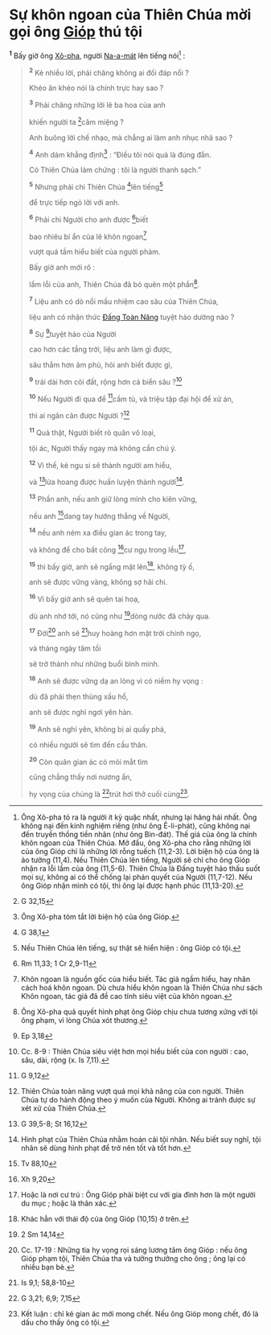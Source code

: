# Sự khôn ngoan của Thiên Chúa mời gọi ông [Gióp]() thú tội
<sup><b>1</b></sup> Bấy giờ ông [Xô-pha](), người [Na-a-mát]() lên tiếng nói[^1-29edf0fd-56d8-435b-b836-b714e3e86df9] :

> <sup><b>2</b></sup> Kẻ nhiều lời, phải chăng không ai đối đáp nổi ?
>
> Khéo ăn khéo nói là chính trực hay sao ?
>
> <sup><b>3</b></sup> Phải chăng những lời lẽ ba hoa của anh
>
> khiến người ta [^1@-29edf0fd-56d8-435b-b836-b714e3e86df9]câm miệng ?
>
> Anh buông lời chế nhạo, mà chẳng ai làm anh nhục nhã sao ?
>
> <sup><b>4</b></sup> Anh dám khẳng định[^2-29edf0fd-56d8-435b-b836-b714e3e86df9] : “Điều tôi nói quả là đúng đắn.
>
> Có Thiên Chúa làm chứng : tôi là người thanh sạch.”
>
> <sup><b>5</b></sup> Nhưng phải chi Thiên Chúa [^2@-29edf0fd-56d8-435b-b836-b714e3e86df9]lên tiếng[^3-29edf0fd-56d8-435b-b836-b714e3e86df9]
>
> để trực tiếp ngỏ lời với anh.
>
> <sup><b>6</b></sup> Phải chi Người cho anh được [^3@-29edf0fd-56d8-435b-b836-b714e3e86df9]biết
>
> bao nhiêu bí ẩn của lẽ khôn ngoan[^4-29edf0fd-56d8-435b-b836-b714e3e86df9]
>
> vượt quá tầm hiểu biết của người phàm.
>
> Bấy giờ anh mới rõ :
>
> lầm lỗi của anh, Thiên Chúa đã bỏ quên một phần[^5-29edf0fd-56d8-435b-b836-b714e3e86df9].
>
> <sup><b>7</b></sup> Liệu anh có dò nổi mầu nhiệm cao sâu của Thiên Chúa,
>
> liệu anh có nhận thức [Đấng Toàn Năng]() tuyệt hảo dường nào ?
>
> <sup><b>8</b></sup> Sự [^4@-29edf0fd-56d8-435b-b836-b714e3e86df9]tuyệt hảo của Người
>
> cao hơn các tầng trời, liệu anh làm gì được,
>
> sâu thẳm hơn âm phủ, hỏi anh biết được gì,
>
> <sup><b>9</b></sup> trải dài hơn cõi đất, rộng hơn cả biển sâu ?[^6-29edf0fd-56d8-435b-b836-b714e3e86df9]
>
> <sup><b>10</b></sup> Nếu Người đi qua để [^5@-29edf0fd-56d8-435b-b836-b714e3e86df9]cầm tù, và triệu tập đại hội để xử án,
>
> thì ai ngăn cản được Người ?[^7-29edf0fd-56d8-435b-b836-b714e3e86df9]
>
> <sup><b>11</b></sup> Quả thật, Người biết rõ quân vô loại,
>
> tội ác, Người thấy ngay mà không cần chú ý.
>
> <sup><b>12</b></sup> Vì thế, kẻ ngu si sẽ thành người am hiểu,
>
> và [^6@-29edf0fd-56d8-435b-b836-b714e3e86df9]lừa hoang được huấn luyện thành người[^8-29edf0fd-56d8-435b-b836-b714e3e86df9].
>
> <sup><b>13</b></sup> Phần anh, nếu anh giữ lòng mình cho kiên vững,
>
> nếu anh [^7@-29edf0fd-56d8-435b-b836-b714e3e86df9]dang tay hướng thẳng về Người,
>
> <sup><b>14</b></sup> nếu anh ném xa điều gian ác trong tay,
>
> và không để cho bất công [^8@-29edf0fd-56d8-435b-b836-b714e3e86df9]cư ngụ trong lều[^9-29edf0fd-56d8-435b-b836-b714e3e86df9],
>
> <sup><b>15</b></sup> thì bấy giờ, anh sẽ ngẩng mặt lên[^10-29edf0fd-56d8-435b-b836-b714e3e86df9], không tỳ ố,
>
> anh sẽ được vững vàng, không sợ hãi chi.
>
> <sup><b>16</b></sup> Vì bấy giờ anh sẽ quên tai hoạ,
>
> dù anh nhớ tới, nó cũng như [^9@-29edf0fd-56d8-435b-b836-b714e3e86df9]dòng nước đã chảy qua.
>
> <sup><b>17</b></sup> Đời[^11-29edf0fd-56d8-435b-b836-b714e3e86df9] anh sẽ [^10@-29edf0fd-56d8-435b-b836-b714e3e86df9]huy hoàng hơn mặt trời chính ngọ,
>
> và tháng ngày tăm tối
>
> sẽ trở thành như những buổi bình minh.
>
> <sup><b>18</b></sup> Anh sẽ được vững dạ an lòng vì có niềm hy vọng :
>
> dù đã phải thẹn thùng xấu hổ,
>
> anh sẽ được nghỉ ngơi yên hàn.
>
> <sup><b>19</b></sup> Anh sẽ nghỉ yên, không bị ai quấy phá,
>
> có nhiều người sẽ tìm đến cầu thân.
>
> <sup><b>20</b></sup> Còn quân gian ác có mỏi mắt tìm
>
> cũng chẳng thấy nơi nương ẩn,
>
> hy vọng của chúng là [^11@-29edf0fd-56d8-435b-b836-b714e3e86df9]trút hơi thở cuối cùng[^12-29edf0fd-56d8-435b-b836-b714e3e86df9].

[^1-29edf0fd-56d8-435b-b836-b714e3e86df9]: Ông Xô-pha tỏ ra là người ít kỳ quặc nhất, nhưng lại hăng hái nhất. Ông không nại đến kinh nghiệm riêng (như ông Ê-li-phát), cũng không nại đến truyền thống tiền nhân (như ông Bin-đát). Thế giá của ông là chính khôn ngoan của Thiên Chúa. Mở đầu, ông Xô-pha cho rằng những lời của ông Gióp chỉ là những lời rỗng tuếch (11,2-3). Lời biện hộ của ông là ảo tưởng (11,4). Nếu Thiên Chúa lên tiếng, Người sẽ chỉ cho ông Gióp nhận ra lỗi lầm của ông (11,5-6). Thiên Chúa là Đấng tuyệt hảo thấu suốt mọi sự, không ai có thể chống lại phán quyết của Người (11,7-12). Nếu ông Gióp nhận mình có tội, thì ông lại được hạnh phúc (11,13-20).
[^2-29edf0fd-56d8-435b-b836-b714e3e86df9]: Ông Xô-pha tóm tắt lời biện hộ của ông Gióp.
[^3-29edf0fd-56d8-435b-b836-b714e3e86df9]: Nếu Thiên Chúa lên tiếng, sự thật sẽ hiển hiện : ông Gióp có tội.
[^4-29edf0fd-56d8-435b-b836-b714e3e86df9]: Khôn ngoan là nguồn gốc của hiểu biết. Tác giả ngầm hiểu, hay nhân cách hoá khôn ngoan. Dù chưa hiểu khôn ngoan là Thiên Chúa như sách Khôn ngoan, tác giả đã đề cao tính siêu việt của khôn ngoan.
[^5-29edf0fd-56d8-435b-b836-b714e3e86df9]: Ông Xô-pha quả quyết hình phạt ông Gióp chịu chưa tương xứng với tội ông phạm, vì lòng Chúa xót thương.
[^6-29edf0fd-56d8-435b-b836-b714e3e86df9]: Cc. 8-9 : Thiên Chúa siêu việt hơn mọi hiểu biết của con người : cao, sâu, dài, rộng (x. Is 7,11).
[^7-29edf0fd-56d8-435b-b836-b714e3e86df9]: Thiên Chúa toàn năng vượt quá mọi khả năng của con người. Thiên Chúa tự do hành động theo ý muốn của Người. Không ai tránh được sự xét xử của Thiên Chúa.
[^8-29edf0fd-56d8-435b-b836-b714e3e86df9]: Hình phạt của Thiên Chúa nhằm hoán cải tội nhân. Nếu biết suy nghĩ, tội nhân sẽ dùng hình phạt để trở nên tốt và tốt hơn.
[^9-29edf0fd-56d8-435b-b836-b714e3e86df9]: Hoặc là nơi cư trú : Ông Gióp phải biệt cư với gia đình hơn là một người du mục ; hoặc là thân xác.
[^10-29edf0fd-56d8-435b-b836-b714e3e86df9]: Khác hẳn với thái độ của ông Gióp (10,15) ở trên.
[^11-29edf0fd-56d8-435b-b836-b714e3e86df9]: Cc. 17-19 : Những tia hy vọng rọi sáng lương tâm ông Gióp : nếu ông Gióp phạm tội, Thiên Chúa tha và tưởng thưởng cho ông ; ông lại có nhiều bạn bè.
[^12-29edf0fd-56d8-435b-b836-b714e3e86df9]: Kết luận : chỉ kẻ gian ác mới mong chết. Nếu ông Gióp mong chết, đó là dấu cho thấy ông có tội.
[^1@-29edf0fd-56d8-435b-b836-b714e3e86df9]: G 32,15
[^2@-29edf0fd-56d8-435b-b836-b714e3e86df9]: G 38,1
[^3@-29edf0fd-56d8-435b-b836-b714e3e86df9]: Rm 11,33; 1 Cr 2,9-11
[^4@-29edf0fd-56d8-435b-b836-b714e3e86df9]: Ep 3,18
[^5@-29edf0fd-56d8-435b-b836-b714e3e86df9]: G 9,12
[^6@-29edf0fd-56d8-435b-b836-b714e3e86df9]: G 39,5-8; St 16,12
[^7@-29edf0fd-56d8-435b-b836-b714e3e86df9]: Tv 88,10
[^8@-29edf0fd-56d8-435b-b836-b714e3e86df9]: Xh 9,20
[^9@-29edf0fd-56d8-435b-b836-b714e3e86df9]: 2 Sm 14,14
[^10@-29edf0fd-56d8-435b-b836-b714e3e86df9]: Is 9,1; 58,8-10
[^11@-29edf0fd-56d8-435b-b836-b714e3e86df9]: G 3,21; 6,9; 7,15
